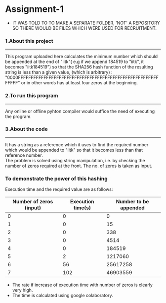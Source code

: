 # Assignment-1
* IT WAS TOLD TO TO MAKE A SEPARATE FOLDER, 'NOT' A REPOSITORY SO THERE WOULD BE FILES WHICH WERE USED FOR RECRUITMENT.
### 1.About this project
-----------------------------------
This program uploaded here calculates the minimum number which should be appended at the end of "iitk"( e.g if we append 184519 to "iitk", it becomes "iitk184519")
so that the SHA256 hash function of the resulting string is less than a given value, (which is arbitrary) : "0000FFFFFFFFFFFFFFFFFFFFFFFFFFFFFFFFFFFFFFFFFFFFFFFFFFFFFFFFFFFF"
or in other words has at least four zeros at the beginning.

### 2.To run this program
------------
Any online or offline pyhton compiler would suffice the need of executing the program.

### 3.About the code
-----------------
It has a string as a reference which it uses to find the required number which would be appended to "iitk" so that it becomes less than that reference number.<br />
The problem is solved using string manipulation, i.e. by checking the number of zeros required at the front. The no. of zeros is taken as input.
### To demonstrate the power of this hashing
Execution time and the required value are as follows:

|Number of zeros (input) |Execution time(s) |Number to be appended  |
|---|---|---|
|0 |0 |0 |
|1 |0 |15 |
|2 |0 |338 |
|3 |0 |4514 |
|4 |0 |184519 |
|5 |2 |1217060 |
|6 |56 |25617258 |
|7 |102 |46903559 |

* The rate if increase of execution time with number of zeros is clearly very high.
* The time is calculated using google colaboratory.
